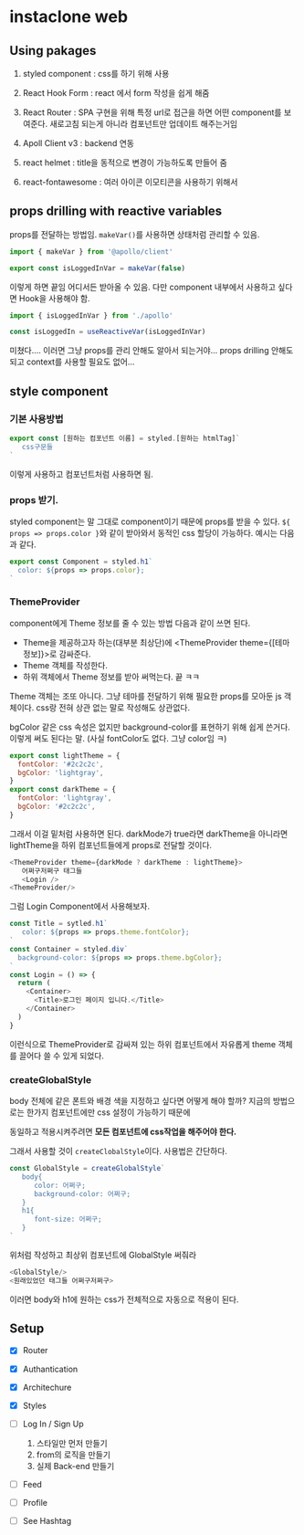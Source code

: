 # instaclone web

## Using pakages

1. styled component : css를 하기 위해 사용

2. React Hook Form : react 에서 form 작성을 쉽게 해줌

3. React Router : SPA 구현을 위해
   특정 url로 접근을 하면 어떤 component를 보여준다.
   새로고침 되는게 아니라 컴포넌트만 업데이트 해주는거임

4. Apoll Client v3 : backend 연동
5. react helmet : title을 동적으로 변경이 가능하도록 만들어 줌
6. react-fontawesome : 여러 아이콘 이모티콘을 사용하기 위해서

## props drilling with reactive variables

props를 전달하는 방법임.
`makeVar()`를 사용하면 상태처럼 관리할 수 있음.

```js
import { makeVar } from '@apollo/client'

export const isLoggedInVar = makeVar(false)
```

이렇게 하면 끝임 어디서든 받아올 수 있음.
다만 component 내부에서 사용하고 싶다면 Hook을 사용해야 함.

```js
import { isLoggedInVar } from './apollo'

const isLoggedIn = useReactiveVar(isLoggedInVar)
```

미쳤다.... 이러면 그냥 props를 관리 안해도 알아서 되는거야...
props drilling 안해도 되고 context를 사용할 필요도 없어...

## style component

### 기본 사용방법

```js
export const [원하는 컴포넌트 이름] = styled.[원하는 htmlTag]`
   css구문들
`
```

이렇게 사용하고 컴포넌트처럼 사용하면 됨.

### props 받기.

styled component는 말 그대로 component이기 때문에 props를 받을 수 있다.
`${ props => props.color }`와 같이 받아와서 동적인 css 할당이 가능하다.
예시는 다음과 같다.

```js
export const Component = styled.h1`
  color: ${props => props.color};
`
```

### ThemeProvider

component에게 Theme 정보를 줄 수 있는 방법
다음과 같이 쓰면 된다.

- Theme을 제공하고자 하는(대부분 최상단)에 <ThemeProvider theme={[테마 정보]}>로 감싸준다.
- Theme 객체를 작성한다.
- 하위 객체에서 Theme 정보를 받아 써먹는다. 끝 ㅋㅋ

Theme 객체는 조또 아니다. 그냥 테마를 전달하기 위해 필요한 props를 모아둔 js 객체이다. css랑 전혀 상관 없는 말로 작성해도 상관없다.

bgColor 같은 css 속성은 없지만 background-color를 표현하기 위해 쉽게 쓴거다. 이렇게 써도 된다는 말.
(사실 fontColor도 없다. 그냥 color임 ㅋ)

```js
export const lightTheme = {
  fontColor: '#2c2c2c',
  bgColor: 'lightgray',
}
export const darkTheme = {
  fontColor: 'lightgray',
  bgColor: '#2c2c2c',
}
```

그래서 이걸 밑처럼 사용하면 된다.
darkMode가 true라면 darkTheme을 아니라면 lightTheme을 하위 컴포넌트들에게 props로 전달할 것이다.

```js
<ThemeProvider theme={darkMode ? darkTheme : lightTheme}>
   어쩌구저쩌구 태그들
   <Login />
<ThemeProvider/>
```

그럼 Login Component에서 사용해보자.

```js
const Title = sytled.h1`
   color: ${props => props.theme.fontColor};
`
const Container = styled.div`
  background-color: ${props => props.theme.bgColor};
`
const Login = () => {
  return (
    <Container>
      <Title>로그인 페이지 입니다.</Title>
    </Container>
  )
}
```

이런식으로 ThemeProvider로 감싸져 있는 하위 컴포넌트에서 자유롭게 theme 객체를 끌어다 쓸 수 있게 되었다.

### createGlobalStyle

body 전체에 같은 폰트와 배경 색을 지정하고 싶다면 어떻게 해야 할까?
지금의 방법으로는 한가지 컴포넌트에만 css 설정이 가능하기 때문에

동일하고 적용시켜주려면 **모든 컴포넌트에 css작업을 해주어야 한다.**

그래서 사용할 것이 `createClobalStyle`이다.
사용법은 간단하다.

```js
const GlobalStyle = createGlobalStyle`
   body{
      color: 어쩌구;
      background-color: 어쩌구;
   }
   h1{
      font-size: 어쩌구;
   }
`
```

위처럼 작성하고 최상위 컴포넌트에 GlobalStyle 써줘라

```js
<GlobalStyle/>
<원래있었던 태그들 어쩌구저쩌구>
```

이러면 body와 h1에 원하는 css가 전체적으로 자동으로 적용이 된다.

## Setup

- [x] Router
- [x] Authantication
- [x] Architechure
- [x] Styles
- [ ] Log In / Sign Up

  1.  스타일만 먼저 만들기
  2.  from의 로직을 만들기
  3.  실제 Back-end 만들기

- [ ] Feed
- [ ] Profile
- [ ] See Hashtag
